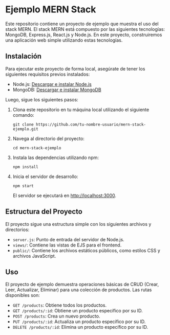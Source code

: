 # Ejemplo MERN Stack

Este repositorio contiene un proyecto de ejemplo que muestra el uso del stack MERN. El stack MERN está compuesto por las siguientes tecnologías: MongoDB, Express.js, React.js y Node.js. En este proyecto, construiremos una aplicación web simple utilizando estas tecnologías.

## Instalación

Para ejecutar este proyecto de forma local, asegúrate de tener los siguientes requisitos previos instalados:

- Node.js: [Descargar e instalar Node.js](https://nodejs.org/)
- MongoDB: [Descargar e instalar MongoDB](https://www.mongodb.com/)

Luego, sigue los siguientes pasos:

1. Clona este repositorio en tu máquina local utilizando el siguiente comando:

   ```
   git clone https://github.com/tu-nombre-usuario/mern-stack-ejemplo.git
   ```

2. Navega al directorio del proyecto:

   ```
   cd mern-stack-ejemplo
   ```

3. Instala las dependencias utilizando npm:

   ```
   npm install
   ```

4. Inicia el servidor de desarrollo:

   ```
   npm start
   ```

   El servidor se ejecutará en [http://localhost:3000](http://localhost:3000).

## Estructura del Proyecto

El proyecto sigue una estructura simple con los siguientes archivos y directorios:

- `server.js`: Punto de entrada del servidor de Node.js.
- `views/`: Contiene las vistas de EJS para el frontend.
- `public/`: Contiene los archivos estáticos públicos, como estilos CSS y archivos JavaScript.

## Uso

El proyecto de ejemplo demuestra operaciones básicas de CRUD (Crear, Leer, Actualizar, Eliminar) para una colección de productos. Las rutas disponibles son:

- `GET /products`: Obtiene todos los productos.
- `GET /products/:id`: Obtiene un producto específico por su ID.
- `POST /products`: Crea un nuevo producto.
- `PUT /products/:id`: Actualiza un producto específico por su ID.
- `DELETE /products/:id`: Elimina un producto específico por su ID.
